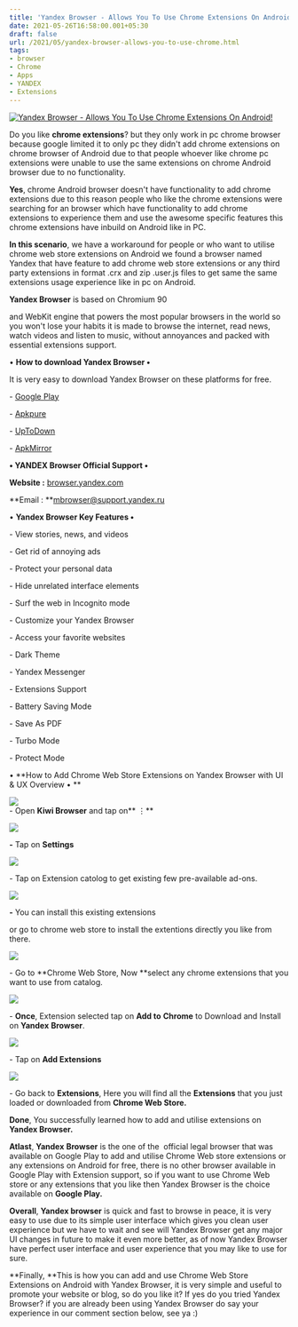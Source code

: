 ```yaml
---
title: 'Yandex Browser - Allows You To Use Chrome Extensions On Android!'
date: 2021-05-26T16:58:00.001+05:30
draft: false
url: /2021/05/yandex-browser-allows-you-to-use-chrome.html
tags: 
- browser
- Chrome
- Apps
- YANDEX
- Extensions
---
```


 [![Yandex Browser - Allows You To Use Chrome Extensions On Android!](https://lh3.googleusercontent.com/-TZgIwojTMeA/YK4w69m6J6I/AAAAAAAAErE/XGJ8a2vLQrUkw2J3pyHdWmLvWNGZ54YjACLcBGAsYHQ/s1600/1622028518785373-0.png "Yandex Browser - Allows You To Use Chrome Extensions On Android!")](https://lh3.googleusercontent.com/-TZgIwojTMeA/YK4w69m6J6I/AAAAAAAAErE/XGJ8a2vLQrUkw2J3pyHdWmLvWNGZ54YjACLcBGAsYHQ/s1600/1622028518785373-0.png) 

  

Do you like **chrome extensions**? but they only work in pc chrome browser because google limited it to only pc they didn't add chrome extensions on chrome browser of Android due to that people whoever like chrome pc extensions were unable to use the same extensions on chrome Android browser due to no functionality.   

  

**Yes**, chrome Android browser doesn't have functionality to add chrome extensions due to this reason people who like the chrome extensions were searching for an browser which have functionality to add chrome extensions to experience them and use the awesome specific features this chrome extensions have inbuild on Android like in PC.   

  

**In this scenario**, we have a workaround for people or who want to utilise chrome web store extensions on Android we found a browser named Yandex that have feature to add chrome web store extensions or any third party extensions in format .crx and zip .user.js files to get same the same extensions usage experience like in pc on Android.   

  

**Yandex Browser** is based on Chromium 90

and WebKit engine that powers the most popular browsers in the world so you won't lose your habits it is made to browse the internet, read news, watch videos and listen to music, without annoyances and packed with essential extensions support.   

  

• **How to download Yandex Browser •**

It is very easy to download Yandex Browser on these platforms for free. 

  
\- [Google Play](https://play.google.com/store/apps/details?id=com.yandex.browser)

\- [Apkpure](https://m.apkpure.com/yandex-browser-with-protect/com.yandex.browser/amp)

\- [UpToDown](https://yandex-browser-for-android.en.uptodown.com/android)

\- [ApkMirror](https://www.apkmirror.com/apk/yandex-apps/yandex-browser/yandex-browser-15-6-2311-6088-release/)

  

**• YANDEX Browser Official Support •**

**Website :** [browser.yandex.com](http://browser.yandex.com)

**Email : **[mbrowser@support.yandex.ru](mailto:mbrowser@support.yandex.ru)

  

• **Yandex Browser Key Features •**  

\- View stories, news, and videos

\- Get rid of annoying ads

\- Protect your personal data 

\- Hide unrelated interface elements

\- Surf the web in Incognito mode

\- Customize your Yandex Browser

\- Access your favorite websites

\- Dark Theme

\- Yandex Messenger

\- Extensions Support

\- Battery Saving Mode

\- Save As PDF

\- Turbo Mode

\- Protect Mode

  

  

• **How to Add Chrome Web Store Extensions on Yandex Browser with UI & UX Overview • **

 **[![](https://lh3.googleusercontent.com/-YuP742lWXzA/YK4w5p-oN6I/AAAAAAAAErA/qoEC5e7hd_c2D8cDxDjs7pLyyF_rjU5uQCLcBGAsYHQ/s1600/1622028513401290-1.png)](https://lh3.googleusercontent.com/-YuP742lWXzA/YK4w5p-oN6I/AAAAAAAAErA/qoEC5e7hd_c2D8cDxDjs7pLyyF_rjU5uQCLcBGAsYHQ/s1600/1622028513401290-1.png)**   
\- Open **Kiwi Browser** and tap on** ⋮**  

 **[![](https://lh3.googleusercontent.com/-3oh8E5apags/YK4w4W0rFPI/AAAAAAAAEq8/l9fmgh8bY68YbE1QxYX3roo9p4hTvufzgCLcBGAsYHQ/s1600/1622028509099012-2.png)](https://lh3.googleusercontent.com/-3oh8E5apags/YK4w4W0rFPI/AAAAAAAAEq8/l9fmgh8bY68YbE1QxYX3roo9p4hTvufzgCLcBGAsYHQ/s1600/1622028509099012-2.png)** 

**\-** Tap on **Settings**

 **[![](https://lh3.googleusercontent.com/-YDdF7LV2zXs/YK4w3CJmI6I/AAAAAAAAEq4/yi73ne7xYDoVFhmQGP4ZLFcSeZ6HZ-6vQCLcBGAsYHQ/s1600/1622028504448385-3.png)](https://lh3.googleusercontent.com/-YDdF7LV2zXs/YK4w3CJmI6I/AAAAAAAAEq4/yi73ne7xYDoVFhmQGP4ZLFcSeZ6HZ-6vQCLcBGAsYHQ/s1600/1622028504448385-3.png)** 

\- Tap on Extension catolog to get existing few pre-available ad-ons. 

  

 [![](https://lh3.googleusercontent.com/-k1bFEh52qM0/YK4w2K035LI/AAAAAAAAEq0/bYepwHB0gTIjP5osFfU0NV44fTPhFmg_gCLcBGAsYHQ/s1600/1622028498869065-4.png)](https://lh3.googleusercontent.com/-k1bFEh52qM0/YK4w2K035LI/AAAAAAAAEq0/bYepwHB0gTIjP5osFfU0NV44fTPhFmg_gCLcBGAsYHQ/s1600/1622028498869065-4.png) 

  

**\-** You can install this existing extensions

or go to chrome web store to install the extentions directly you like from there. 

  

 [![](https://lh3.googleusercontent.com/-kf907N1fMMQ/YK4w0oqcrSI/AAAAAAAAEqw/NfMGlkKR4tkqarMJYKRWimxtK1IxD0OHACLcBGAsYHQ/s1600/1622028492259956-5.png)](https://lh3.googleusercontent.com/-kf907N1fMMQ/YK4w0oqcrSI/AAAAAAAAEqw/NfMGlkKR4tkqarMJYKRWimxtK1IxD0OHACLcBGAsYHQ/s1600/1622028492259956-5.png) 

  

\- Go to **Chrome Web Store, Now **select any chrome extensions that you want to use from catalog. 

  

  

 [![](https://lh3.googleusercontent.com/-k1av6wWleo8/YK4wy7TZGZI/AAAAAAAAEqs/wOmEv3ocdaUqKXt9kinBPqPToO64RgrQQCLcBGAsYHQ/s1600/1622028486390334-6.png)](https://lh3.googleusercontent.com/-k1av6wWleo8/YK4wy7TZGZI/AAAAAAAAEqs/wOmEv3ocdaUqKXt9kinBPqPToO64RgrQQCLcBGAsYHQ/s1600/1622028486390334-6.png) 

  

  

\- **Once**, Extension selected tap on **Add to** **Chrome** to Download and Install on **Yandex** **Browser**.  

  

 [![](https://lh3.googleusercontent.com/-b_xHTzb7suA/YK4wxd2ZyxI/AAAAAAAAEqo/0185eRxlsTQJCbxOduZ_l3IBDgFbDCTSwCLcBGAsYHQ/s1600/1622028482183494-7.png)](https://lh3.googleusercontent.com/-b_xHTzb7suA/YK4wxd2ZyxI/AAAAAAAAEqo/0185eRxlsTQJCbxOduZ_l3IBDgFbDCTSwCLcBGAsYHQ/s1600/1622028482183494-7.png) 

  

\- Tap on **Add Extensions**  

 **[![](https://lh3.googleusercontent.com/-SY8bsmsKqwM/YK4wwVH-g5I/AAAAAAAAEqk/g4E4ytoqP6g1KkNhTtkLGprD9QfBn2VkwCLcBGAsYHQ/s1600/1622028475180540-8.png)](https://lh3.googleusercontent.com/-SY8bsmsKqwM/YK4wwVH-g5I/AAAAAAAAEqk/g4E4ytoqP6g1KkNhTtkLGprD9QfBn2VkwCLcBGAsYHQ/s1600/1622028475180540-8.png)** 

\- Go back to **Extensions**, Here you will find all the **Extensions** that you just loaded or downloaded from **Chrome Web Store.** 

  

**Done**, You successfully learned how to add and utilise extensions on **Yandex Browser.** 

  

**Atlast**, **Yandex** **Browser** is the one of the  official legal browser that was available on Google Play to add and utilise Chrome Web store extensions or any extensions on Android for free, there is no other browser available in Google Play with Extension support, so if you want to use Chrome Web store or any extensions that you like then Yandex Browser is the choice available on **Google Play.**

**Overall**, **Yandex browser** is quick and fast to browse in peace, it is very easy to use due to its simple user interface which gives you clean user experience but we have to wait and see will Yandex Browser get any major UI changes in future to make it even more better, as of now Yandex Browser have perfect user interface and user experience that you may like to use for sure. 

  

**Finally, **This is how you can add and use Chrome Web Store Extensions on Android with Yandex Browser, it is very simple and useful to promote your website or blog, so do you like it? If yes do you tried Yandex Browser? if you are already been using Yandex Browser do say your experience in our comment section below, see ya :)